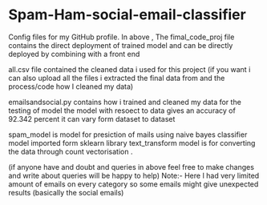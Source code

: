 # Spam-Ham-social-email-classifier
Config files for my GitHub profile.
In above ,
The fimal_code_proj file contains the direct deployment of trained model and can be directly deployed by combining with a front end

all.csv file contained the cleaned data i used for this project (if you want i can also upload all the files i extracted the final data from and the process/code how I cleaned my data)

emailsandsocial.py contains how i trained and cleaned my data for the testing of model the model with resoect to data gives an accuracy of 92.342 percent it can vary form dataset to dataset

spam_model is model for presiction of mails using naive bayes classifier model imported form sklearn library 
text_transform model is for converting the data through count vectorisation .

(if anyone have and doubt and queries in above feel free to make changes and write about queries will be happy to help)
Note:- Here I had very limited amount of emails on every category so some emails might give unexpected results (basically the social emails)
